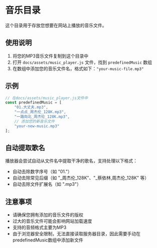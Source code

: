 # 音乐目录

这个目录用于存放您想要在网站上播放的音乐文件。

## 使用说明

1. 将您的MP3音乐文件复制到这个目录中
2. 打开 `docs/assets/music_player.js` 文件，找到 `predefinedMusic` 数组
3. 在数组中添加您的音乐文件名，格式如下：`"your-music-file.mp3"`

## 示例
```javascript
// 在docs/assets/music_player.js文件中
const predefinedMusic = [
    "01.大丈夫.mp3",
    "一点点_周杰伦_128K.mp3",
    "一路向北_周杰伦_128K.mp3",
    // 添加您的新音乐文件
    "your-new-music.mp3"
];
```

## 自动提取歌名

播放器会尝试自动从文件名中提取干净的歌名，支持处理以下格式：
- 自动去除数字序号（如 "01."）
- 自动去除常见后缀（如 "_周杰伦_128K"、"_蔡依林,周杰伦_128K" 等）
- 自动去除文件扩展名（如 ".mp3"）

## 注意事项
- 请确保您拥有添加的音乐文件的版权
- 过大的音乐文件可能会影响网站加载速度
- 支持的音频格式主要为MP3
- 由于浏览器安全限制，无法直接读取服务器目录，因此需要手动在predefinedMusic数组中添加新文件